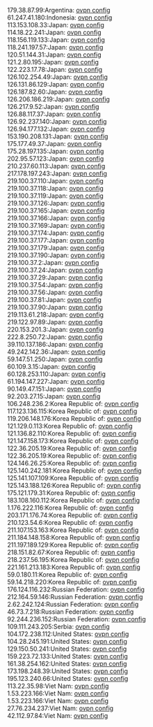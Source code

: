 179.38.87.99:Argentina: [ovpn config](vpn/179_38_87_99.ovpn)  
61.247.41.180:Indonesia: [ovpn config](vpn/61_247_41_180.ovpn)  
113.153.108.33:Japan: [ovpn config](vpn/113_153_108_33.ovpn)  
114.18.22.241:Japan: [ovpn config](vpn/114_18_22_241.ovpn)  
118.156.119.133:Japan: [ovpn config](vpn/118_156_119_133.ovpn)  
118.241.197.57:Japan: [ovpn config](vpn/118_241_197_57.ovpn)  
120.51.144.31:Japan: [ovpn config](vpn/120_51_144_31.ovpn)  
121.2.80.195:Japan: [ovpn config](vpn/121_2_80_195.ovpn)  
122.223.17.78:Japan: [ovpn config](vpn/122_223_17_78.ovpn)  
126.102.254.49:Japan: [ovpn config](vpn/126_102_254_49.ovpn)  
126.131.86.129:Japan: [ovpn config](vpn/126_131_86_129.ovpn)  
126.187.82.60:Japan: [ovpn config](vpn/126_187_82_60.ovpn)  
126.206.186.219:Japan: [ovpn config](vpn/126_206_186_219.ovpn)  
126.217.9.52:Japan: [ovpn config](vpn/126_217_9_52.ovpn)  
126.88.117.37:Japan: [ovpn config](vpn/126_88_117_37.ovpn)  
126.92.237.140:Japan: [ovpn config](vpn/126_92_237_140.ovpn)  
126.94.177.132:Japan: [ovpn config](vpn/126_94_177_132.ovpn)  
153.190.208.131:Japan: [ovpn config](vpn/153_190_208_131.ovpn)  
175.177.49.37:Japan: [ovpn config](vpn/175_177_49_37.ovpn)  
175.28.197.135:Japan: [ovpn config](vpn/175_28_197_135.ovpn)  
202.95.57.123:Japan: [ovpn config](vpn/202_95_57_123.ovpn)  
210.237.60.113:Japan: [ovpn config](vpn/210_237_60_113.ovpn)  
217.178.197.243:Japan: [ovpn config](vpn/217_178_197_243.ovpn)  
219.100.37.110:Japan: [ovpn config](vpn/219_100_37_110.ovpn)  
219.100.37.118:Japan: [ovpn config](vpn/219_100_37_118.ovpn)  
219.100.37.119:Japan: [ovpn config](vpn/219_100_37_119.ovpn)  
219.100.37.126:Japan: [ovpn config](vpn/219_100_37_126.ovpn)  
219.100.37.165:Japan: [ovpn config](vpn/219_100_37_165.ovpn)  
219.100.37.166:Japan: [ovpn config](vpn/219_100_37_166.ovpn)  
219.100.37.169:Japan: [ovpn config](vpn/219_100_37_169.ovpn)  
219.100.37.174:Japan: [ovpn config](vpn/219_100_37_174.ovpn)  
219.100.37.177:Japan: [ovpn config](vpn/219_100_37_177.ovpn)  
219.100.37.179:Japan: [ovpn config](vpn/219_100_37_179.ovpn)  
219.100.37.190:Japan: [ovpn config](vpn/219_100_37_190.ovpn)  
219.100.37.2:Japan: [ovpn config](vpn/219_100_37_2.ovpn)  
219.100.37.24:Japan: [ovpn config](vpn/219_100_37_24.ovpn)  
219.100.37.29:Japan: [ovpn config](vpn/219_100_37_29.ovpn)  
219.100.37.54:Japan: [ovpn config](vpn/219_100_37_54.ovpn)  
219.100.37.56:Japan: [ovpn config](vpn/219_100_37_56.ovpn)  
219.100.37.81:Japan: [ovpn config](vpn/219_100_37_81.ovpn)  
219.100.37.90:Japan: [ovpn config](vpn/219_100_37_90.ovpn)  
219.113.61.218:Japan: [ovpn config](vpn/219_113_61_218.ovpn)  
219.122.97.89:Japan: [ovpn config](vpn/219_122_97_89.ovpn)  
220.153.201.3:Japan: [ovpn config](vpn/220_153_201_3.ovpn)  
222.8.250.72:Japan: [ovpn config](vpn/222_8_250_72.ovpn)  
39.110.137.186:Japan: [ovpn config](vpn/39_110_137_186.ovpn)  
49.242.142.36:Japan: [ovpn config](vpn/49_242_142_36.ovpn)  
59.147.51.250:Japan: [ovpn config](vpn/59_147_51_250.ovpn)  
60.109.3.15:Japan: [ovpn config](vpn/60_109_3_15.ovpn)  
60.128.253.110:Japan: [ovpn config](vpn/60_128_253_110.ovpn)  
61.194.147.227:Japan: [ovpn config](vpn/61_194_147_227.ovpn)  
90.149.47.151:Japan: [ovpn config](vpn/90_149_47_151.ovpn)  
92.203.27.15:Japan: [ovpn config](vpn/92_203_27_15.ovpn)  
106.248.236.2:Korea Republic of: [ovpn config](vpn/106_248_236_2.ovpn)  
117.123.136.115:Korea Republic of: [ovpn config](vpn/117_123_136_115.ovpn)  
119.206.148.176:Korea Republic of: [ovpn config](vpn/119_206_148_176.ovpn)  
121.129.0.113:Korea Republic of: [ovpn config](vpn/121_129_0_113.ovpn)  
121.136.82.110:Korea Republic of: [ovpn config](vpn/121_136_82_110.ovpn)  
121.147.158.173:Korea Republic of: [ovpn config](vpn/121_147_158_173.ovpn)  
122.36.205.19:Korea Republic of: [ovpn config](vpn/122_36_205_19.ovpn)  
122.36.205.19:Korea Republic of: [ovpn config](vpn/122_36_205_19.ovpn)  
124.146.26.25:Korea Republic of: [ovpn config](vpn/124_146_26_25.ovpn)  
125.140.242.181:Korea Republic of: [ovpn config](vpn/125_140_242_181.ovpn)  
125.141.107.109:Korea Republic of: [ovpn config](vpn/125_141_107_109.ovpn)  
125.143.188.126:Korea Republic of: [ovpn config](vpn/125_143_188_126.ovpn)  
175.121.179.31:Korea Republic of: [ovpn config](vpn/175_121_179_31.ovpn)  
183.108.160.112:Korea Republic of: [ovpn config](vpn/183_108_160_112.ovpn)  
1.176.222.116:Korea Republic of: [ovpn config](vpn/1_176_222_116.ovpn)  
203.171.176.74:Korea Republic of: [ovpn config](vpn/203_171_176_74.ovpn)  
210.123.54.6:Korea Republic of: [ovpn config](vpn/210_123_54_6.ovpn)  
211.107.153.163:Korea Republic of: [ovpn config](vpn/211_107_153_163.ovpn)  
211.184.148.158:Korea Republic of: [ovpn config](vpn/211_184_148_158.ovpn)  
211.197.189.129:Korea Republic of: [ovpn config](vpn/211_197_189_129.ovpn)  
218.151.82.67:Korea Republic of: [ovpn config](vpn/218_151_82_67.ovpn)  
218.237.56.195:Korea Republic of: [ovpn config](vpn/218_237_56_195.ovpn)  
221.161.213.183:Korea Republic of: [ovpn config](vpn/221_161_213_183.ovpn)  
59.0.180.11:Korea Republic of: [ovpn config](vpn/59_0_180_11.ovpn)  
59.14.218.220:Korea Republic of: [ovpn config](vpn/59_14_218_220.ovpn)  
176.124.116.232:Russian Federation: [ovpn config](vpn/176_124_116_232.ovpn)  
212.164.59.146:Russian Federation: [ovpn config](vpn/212_164_59_146.ovpn)  
2.62.242.124:Russian Federation: [ovpn config](vpn/2_62_242_124.ovpn)  
46.73.7.218:Russian Federation: [ovpn config](vpn/46_73_7_218.ovpn)  
92.244.236.152:Russian Federation: [ovpn config](vpn/92_244_236_152.ovpn)  
109.111.243.205:Serbia: [ovpn config](vpn/109_111_243_205.ovpn)  
104.172.238.112:United States: [ovpn config](vpn/104_172_238_112.ovpn)  
104.28.245.191:United States: [ovpn config](vpn/104_28_245_191.ovpn)  
129.150.50.241:United States: [ovpn config](vpn/129_150_50_241.ovpn)  
159.223.72.133:United States: [ovpn config](vpn/159_223_72_133.ovpn)  
161.38.254.162:United States: [ovpn config](vpn/161_38_254_162.ovpn)  
173.198.248.39:United States: [ovpn config](vpn/173_198_248_39.ovpn)  
195.123.240.66:United States: [ovpn config](vpn/195_123_240_66.ovpn)  
113.22.35.98:Viet Nam: [ovpn config](vpn/113_22_35_98.ovpn)  
1.53.223.166:Viet Nam: [ovpn config](vpn/1_53_223_166.ovpn)  
1.53.223.166:Viet Nam: [ovpn config](vpn/1_53_223_166.ovpn)  
27.76.234.237:Viet Nam: [ovpn config](vpn/27_76_234_237.ovpn)  
42.112.97.84:Viet Nam: [ovpn config](vpn/42_112_97_84.ovpn)  
